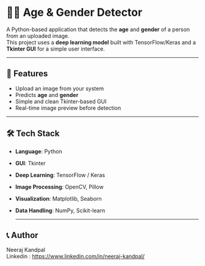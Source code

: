# 🧑‍🦰 Age & Gender Detector

A Python-based application that detects the **age** and **gender** of a person from an uploaded image.  
This project uses a **deep learning model** built with TensorFlow/Keras and a **Tkinter GUI** for a simple user interface.

---

## 📌 Features
- Upload an image from your system
- Predicts **age** and **gender**
- Simple and clean Tkinter-based GUI
- Real-time image preview before detection

---

## 🛠 Tech Stack
- **Language**: Python
- **GUI**: Tkinter
- **Deep Learning**: TensorFlow / Keras
- **Image Processing**: OpenCV, Pillow
- **Visualization**: Matplotlib, Seaborn
- **Data Handling**: NumPy, Scikit-learn
  
  ---

## 📞 Author <br>
Neeraj Kandpal <br>
Linkedin : https://www.linkedin.com/in/neeraj-kandpal/
